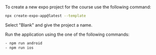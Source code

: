 
To create a new expo project for the course use the following command:

```bash
npx create-expo-app@latest --template
```
Select "Blank" and give the project a name.

Run the application using the one of the following commands:

```bash
- npm run android
- npm run ios
```